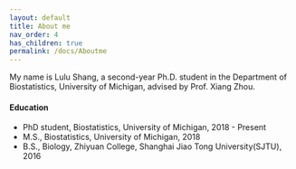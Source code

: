```yaml
---
layout: default
title: About me
nav_order: 4
has_children: true
permalink: /docs/Aboutme
---
```



My name is Lulu Shang, a second-year Ph.D. student in the Department of Biostatistics, University of Michigan, advised by Prof. Xiang Zhou.


#### Education

* PhD student, Biostatistics, University of Michigan, 2018 - Present
* M.S., Biostatistics, University of Michigan, 2018
* B.S., Biology, Zhiyuan College, Shanghai Jiao Tong University(SJTU), 2016




